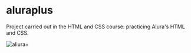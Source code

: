 # aluraplus
Project carried out in the HTML and CSS course: practicing Alura's HTML and CSS.

![aliura+](https://user-images.githubusercontent.com/104650390/176817186-95215f33-947a-4420-938f-cea9479cc07d.png)
